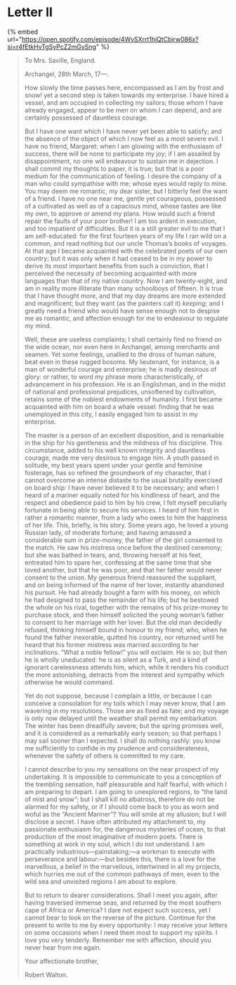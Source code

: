 # Letter II

{% embed url="https://open.spotify.com/episode/4WvSXrrt1hiQtCbirw086x?si=r4fEtkHvTgSyPcZ2mGvSng" %}

> To Mrs. Saville, England.
>
> Archangel, 28th March, 17⁠—.
>
> How slowly the time passes here, encompassed as I am by frost and snow! yet a second step is taken towards my enterprise. I have hired a vessel, and am occupied in collecting my sailors; those whom I have already engaged, appear to be men on whom I can depend, and are certainly possessed of dauntless courage.
>
> But I have one want which I have never yet been able to satisfy; and the absence of the object of which I now feel as a most severe evil. I have no friend, Margaret: when I am glowing with the enthusiasm of success, there will be none to participate my joy; if I am assailed by disappointment, no one will endeavour to sustain me in dejection. I shall commit my thoughts to paper, it is true; but that is a poor medium for the communication of feeling. I desire the company of a man who could sympathise with me; whose eyes would reply to mine. You may deem me romantic, my dear sister, but I bitterly feel the want of a friend. I have no one near me, gentle yet courageous, possessed of a cultivated as well as of a capacious mind, whose tastes are like my own, to approve or amend my plans. How would such a friend repair the faults of your poor brother! I am too ardent in execution, and too impatient of difficulties. But it is a still greater evil to me that I am self-educated: for the first fourteen years of my life I ran wild on a common, and read nothing but our uncle Thomas’s books of voyages. At that age I became acquainted with the celebrated poets of our own country; but it was only when it had ceased to be in my power to derive its most important benefits from such a conviction, that I perceived the necessity of becoming acquainted with more languages than that of my native country. Now I am twenty-eight, and am in reality more illiterate than many schoolboys of fifteen. It is true that I have thought more, and that my day dreams are more extended and magnificent; but they want \(as the painters call it\) _keeping_; and I greatly need a friend who would have sense enough not to despise me as romantic, and affection enough for me to endeavour to regulate my mind.
>
> Well, these are useless complaints; I shall certainly find no friend on the wide ocean, nor even here in Archangel, among merchants and seamen. Yet some feelings, unallied to the dross of human nature, beat even in these rugged bosoms. My lieutenant, for instance, is a man of wonderful courage and enterprise; he is madly desirous of glory: or rather, to word my phrase more characteristically, of advancement in his profession. He is an Englishman, and in the midst of national and professional prejudices, unsoftened by cultivation, retains some of the noblest endowments of humanity. I first became acquainted with him on board a whale vessel: finding that he was unemployed in this city, I easily engaged him to assist in my enterprise.
>
> The master is a person of an excellent disposition, and is remarkable in the ship for his gentleness and the mildness of his discipline. This circumstance, added to his well known integrity and dauntless courage, made me very desirous to engage him. A youth passed in solitude, my best years spent under your gentle and feminine fosterage, has so refined the groundwork of my character, that I cannot overcome an intense distaste to the usual brutality exercised on board ship: I have never believed it to be necessary; and when I heard of a mariner equally noted for his kindliness of heart, and the respect and obedience paid to him by his crew, I felt myself peculiarly fortunate in being able to secure his services. I heard of him first in rather a romantic manner, from a lady who owes to him the happiness of her life. This, briefly, is his story. Some years ago, he loved a young Russian lady, of moderate fortune; and having amassed a considerable sum in prize-money, the father of the girl consented to the match. He saw his mistress once before the destined ceremony; but she was bathed in tears, and, throwing herself at his feet, entreated him to spare her, confessing at the same time that she loved another, but that he was poor, and that her father would never consent to the union. My generous friend reassured the suppliant, and on being informed of the name of her lover, instantly abandoned his pursuit. He had already bought a farm with his money, on which he had designed to pass the remainder of his life; but he bestowed the whole on his rival, together with the remains of his prize-money to purchase stock, and then himself solicited the young woman’s father to consent to her marriage with her lover. But the old man decidedly refused, thinking himself bound in honour to my friend; who, when he found the father inexorable, quitted his country, nor returned until he heard that his former mistress was married according to her inclinations. “What a noble fellow!” you will exclaim. He is so; but then he is wholly uneducated: he is as silent as a Turk, and a kind of ignorant carelessness attends him, which, while it renders his conduct the more astonishing, detracts from the interest and sympathy which otherwise he would command.
>
> Yet do not suppose, because I complain a little, or because I can conceive a consolation for my toils which I may never know, that I am wavering in my resolutions. Those are as fixed as fate; and my voyage is only now delayed until the weather shall permit my embarkation. The winter has been dreadfully severe; but the spring promises well, and it is considered as a remarkably early season; so that perhaps I may sail sooner than I expected. I shall do nothing rashly: you know me sufficiently to confide in my prudence and considerateness, whenever the safety of others is committed to my care.
>
> I cannot describe to you my sensations on the near prospect of my undertaking. It is impossible to communicate to you a conception of the trembling sensation, half pleasurable and half fearful, with which I am preparing to depart. I am going to unexplored regions, to “the land of mist and snow”; but I shall kill no albatross, therefore do not be alarmed for my safety, or if I should come back to you as worn and woful as the “Ancient Mariner”? You will smile at my allusion; but I will disclose a secret. I have often attributed my attachment to, my passionate enthusiasm for, the dangerous mysteries of ocean, to that production of the most imaginative of modern poets. There is something at work in my soul, which I do not understand. I am practically industrious⁠—painstaking;⁠—a workman to execute with perseverance and labour:⁠—but besides this, there is a love for the marvellous, a belief in the marvellous, intertwined in all my projects, which hurries me out of the common pathways of men, even to the wild sea and unvisited regions I am about to explore.
>
> But to return to dearer considerations. Shall I meet you again, after having traversed immense seas, and returned by the most southern cape of Africa or America? I dare not expect such success, yet I cannot bear to look on the reverse of the picture. Continue for the present to write to me by every opportunity: I may receive your letters on some occasions when I need them most to support my spirits. I love you very tenderly. Remember me with affection, should you never hear from me again.
>
> Your affectionate brother,
>
> Robert Walton.

